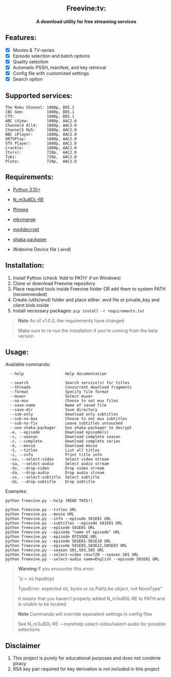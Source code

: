 <h2 align="center">Freevine:tv:</h2>
<h4 align="center">A download utility for free streaming services</h4>

## Features:

- [x] Movies & TV-series
- [x] Episode selection and batch options
- [x] Quality selection
- [x] Automatic PSSH, manifest, and key retreival 
- [x] Config file with customized settings
- [x] Search option

## Supported services:

```
The Roku Channel: 1080p, DD5.1
CBC Gem:          1080p, DD5.1
CTV:              1080p, DD5.1
ABC iView:        1080p, AAC2.0
Channel4 All4:    1080p, AAC2.0
Channel5 My5:     1080p, AAC2.0
BBC iPlayer:      1080p, AAC2.0
UKTVPlay:         1080p, AAC2.0
STV Player:       1080p, AAC2.0
Crackle:          1080p, AAC2.0
Itv(x):           720p,  AAC2.0
Tubi:             720p,  AAC2.0
Pluto:            720p,  AAC2.0
```

## Requirements:

* [Python 3.10+](https://www.python.org/)

* [N_m3u8DL-RE](https://github.com/nilaoda/N_m3u8DL-RE/releases/)

* [ffmpeg](https://ffmpeg.org/)

* [mkvmerge](https://mkvtoolnix.download/downloads.html)

* [mp4decrypt](https://www.bento4.com/downloads/)

* [shaka packager](https://github.com/shaka-project/shaka-packager)

* Widevine Device file (.wvd)

## Installation:

1. Install Python (check 'Add to PATH' if on Windows)
2. Clone or download Freevine repository
3. Place required tools inside Freevine folder OR add them to system PATH (recommended)
4. Create /utils/wvd/ folder and place either .wvd file or private_key and client blob inside
5. Install necessary packages: `pip install -r requirements.txt`

> **Note**
> As of v1.0.0, the requirements have changed
>
> Make sure to re-run the installation if you're coming from the beta version

## Usage:

Available commands:

```
  --help                  Help documentation

  --search                Search service(s) for titles
  --threads               Concurrent download fragments
  --format                Specify file format
  --muxer                 Select muxer
  --no-mux                Choose to not mux files
  --save-name             Name of saved file
  --save-dir              Save directory
  --sub-only              Download only subtitles
  --sub-no-mux            Choose to not mux subtitles
  --sub-no-fix            Leave subtitles untouched
  --use-shaka-packager    Use shaka-packager to decrypt
  -e, --episode           Download episode(s)
  -s, --season            Download complete season
  -c, --complete          Download complete series
  -m, --movie             Download movie
  -t, --titles            List all titles
  -i, --info              Print title info
  -sv, --select-video     Select video stream
  -sa, --select-audio     Select audio stream
  -dv, --drop-video       Drop video stream
  -da, --drop-audio       Drop audio stream
  -ss, --select-subtitle  Select subtitle
  -ds, --drop-subtitle    Drop subtitle
```
Examples:

```
python freevine.py --help (READ THIS!)

python freevine.py --titles URL
python freevine.py --movie URL
python freevine.py --info --episode S01E01 URL
python freevine.py --subtitles --episode S01E01 URL
python freevine.py --episode S01E01 URL
python freevine.py --episode "name of episode" URL
python freevine.py --episode EPISODE_URL
python freevine.py --episode S01E01-S01E10 URL
python freevine.py --episode S01E01,S03E12,S05E03 URL
python freevine.py --season S01,S03,S05 URL
python freevine.py --select-video res=720 --season S01 URL
python freevine.py --select-audio name=English --episode S01E01 URL

```
> **Warning**
> If you encounter this error:
>
> "p = os.fspath(p)
>
> TypeError: expected str, bytes or os.PathLike object, not NoneType"
>
> It means that you haven't properly added N_m3u8DL-RE to PATH and is unable to be located

> **Note**
> Commands will override equivalent settings in config files
>
> See N_m3u8DL-RE --morehelp select-video/select-audio for possible selections

## Disclaimer

1. This project is purely for educational purposes and does not condone piracy
2. RSA key pair required for key derivation is not included in this project


